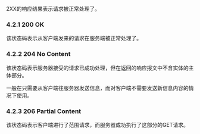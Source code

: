 2XX的响应结果表示请求被正常处理了。

### 4.2.1 200 OK
该状态码表示从客户端发来的请求在服务端被正常处理了。

### 4.2.2 204 No Content
该状态码表示服务器接受的请求已成功处理，但在返回的响应报文中不含实体的主体部分。

一般在只需要从客户端往服务器发送信息，而对客户端不需要发送新信息内容的情况下使用。

### 4.2.3 206 Partial Content
该状态码表示客户端进行了范围请求，而服务器成功执行了这部分的GET请求。
